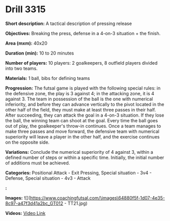 # Drill 3315

**Short description:**
A tactical description of pressing release

**Objectives:**
Breaking the press, defense in a 4-on-3 situation + the finish.

**Area (mxm):**
40x20

**Duration (min):**
10 to 20 minutes

**Number of players:**
10 players: 2 goalkeepers, 8 outfield players divided into two teams.

**Materials:**
1 ball, bibs for defining teams

**Progression:**
The futsal game is played with the following special rules: in the defensive zone, the play is 3 against 4; in the attacking zone, it is 4 against 3. The team in possession of the ball is the one with numerical inferiority, and before they can advance vertically to the pivot located in the other half of the field, they must make at least three passes in their half. After succeeding, they can attack the goal in a 4-on-3 situation. If they lose the ball, the winning team can shoot at the goal. Every time the ball goes out of play, the goalkeeper's throw-in continues. Once a team manages to make three passes and move forward, the defensive team with numerical superiority will leave a player in the other half, and the exercise continues on the opposite side.

**Variations:**
Conclude the numerical superiority of 4 against 3, within a defined number of steps or within a specific time. Initially, the initial number of additions must be achieved.

**Categories:**
Positional Attack - Exit Pressing, Special situation - 3v4 - Defense, Special situation - 4v3 - Attack

**:**


**Images:**
![](https://www.coachingfutsal.com/\images\64880f5f-1d07-4e35-8c97-a47f3d41a2bc_GT012 - TT21.jpg)

**Videos:**
[Video Link](https://www.youtube.com/embed/yKL8j7yupLc)


